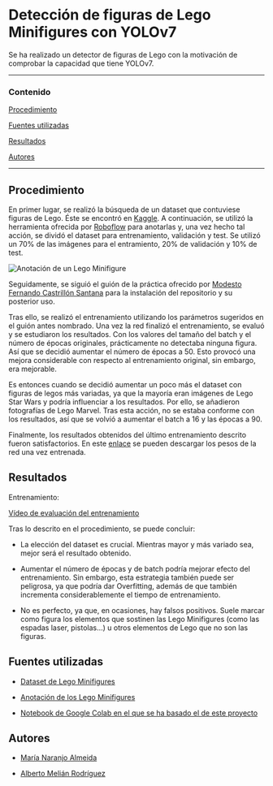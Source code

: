 # Detección de figuras de Lego Minifigures con YOLOv7

Se ha realizado un detector de figuras de Lego con la motivación de comprobar la capacidad que tiene YOLOv7.

---
### Contenido

[Procedimiento](#procedimiento)

[Fuentes utilizadas](#fuentes-utilizadas)

[Resultados](#resultados)

[Autores](#autores)

---


## Procedimiento

En primer lugar, se realizó la búsqueda de un dataset que contuviese figuras de Lego. Éste se encontró en [Kaggle](https://www.kaggle.com/). A continuación, se utilizó la herramienta ofrecida por [Roboflow](https://universe.roboflow.com/) para anotarlas y, una vez hecho tal acción, se dividó el dataset para entrenamiento, validación y test. Se utilizó un 70% de las imágenes para el entramiento, 20% de validación y 10% de test.

![Anotación de un Lego Minifigure](Anotación.png)

Seguidamente, se siguió el guión de la práctica ofrecido por [Modesto Fernando Castrillón Santana](https://github.com/otsedom/otsedom.github.io/tree/main/VC/P7) para la instalación del repositorio y su posterior uso.

Tras ello, se realizó el entrenamiento utilizando los parámetros sugeridos en el guión antes nombrado. Una vez la red finalizó el entrenamiento, se evaluó y se estudiaron los resultados. Con los valores del tamaño del batch y el número de épocas originales, prácticamente no detectaba ninguna figura. Así que se decidió aumentar el número de épocas a 50. Esto provocó una mejora considerable con respecto al entrenamiento original, sin embargo, era mejorable.

Es entonces cuando se decidió aumentar un poco más el dataset con figuras de legos más variadas, ya que la mayoría eran imágenes de Lego Star Wars y podría influenciar a los resultados. Por ello, se añadieron fotografías de Lego Marvel. Tras esta acción, no se estaba conforme con los resultados, así que se volvió a aumentar el batch a 16 y las épocas a 90.

Finalmente, los resultados obtenidos del último entrenamiento descrito fueron satisfactorios. En este [enlace](https://alumnosulpgc-my.sharepoint.com/:u:/g/personal/maria_naranjo123_alu_ulpgc_es/EQj5jFlGzyNNrsV5XXy7ZhYBB2HlYsfEezDpeRQ-R56gtA?e=uq6Dm2) se pueden descargar los pesos de la red una vez entrenada.


## Resultados

Entrenamiento:

[Vídeo de evaluación del entrenamiento](https://alumnosulpgc-my.sharepoint.com/:v:/g/personal/maria_naranjo123_alu_ulpgc_es/ERc6ISYhJ2ZEkp3vu3cxxxkBrRmfShoXwdKEkXFQjO919Q?e=5UYxHJ)


Tras lo descrito en el procedimiento, se puede concluir:

- La elección del dataset es crucial. Mientras mayor y más variado sea, mejor será el resultado obtenido.

- Aumentar el número de épocas y de batch podría mejorar efecto del entrenamiento. Sin embargo, esta estrategia también puede ser peligrosa, ya que podría dar Overfitting, además de que también incrementa considerablemente el tiempo de entrenamiento.

- No es perfecto, ya que, en ocasiones, hay falsos positivos. Suele marcar como figura los elementos que sostinen las Lego Minifigures (como las espadas laser, pistolas...) u otros elementos de Lego que no son las figuras.



## Fuentes utilizadas

- [Dataset de Lego Minifigures](https://www.kaggle.com/datasets/ihelon/lego-minifigures-classification)

- [Anotación de los Lego Minifigures](https://universe.roboflow.com/vc-echpj/lego-minifigures-r3zzt/dataset/1)

- [Notebook de Google Colab en el que se ha basado el de este proyecto](https://colab.research.google.com/drive/1X9A8odmK4k6l26NDviiT6dd6TgR-piOa#scrollTo=0W0MpUaTCJro)

## Autores

- [María Naranjo Almeida](https://github.com/marianaral)

- [Alberto Melián Rodríguez](https://github.com/Aeronpsaro)
